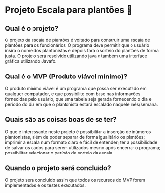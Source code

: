 # Projeto Escala para plantões 🔴

## Qual é o projeto?
O projeto da escala de plantões é voltado para construir uma escala de plantões para os funcionários. O programa deve permitir que o usuário insira o nome dos plantonistas e depois fará o sorteio do plantões de forma justa. O projeto será resolvido utilizando java e também uma interface gráfica utilizando Javafx. 

## Qual é o MVP (Produto viável mínimo)? 

O produto mínimo viável é um programa que possa ser executado em qualquer computador, e que possibilite com base nas informações fornecidas pelo usuário, que uma tabela seja gerada fornecendo o dia e período do dia em que o plantonista estará escalado naquele mês/semana. 

## Quais são as coisas boas de se ter?

O que é interessante neste projeto é possibilitar a inserção de inúmeros plantonistas, além de poder separar de forma igualitário os plantões; imprimir a escala num formato claro e fácil de entender; ter a possibilidade de salvar os dados para serem utilizados mesmo após encerrar o programa; possibilitar selecionar o período de sorteio da escala.

## Quando o projeto será concluído? 

O projeto será concluído assim que todos os recursos do MVP forem implementados e os testes executados.
